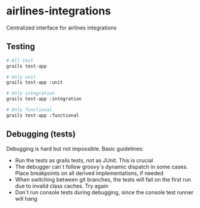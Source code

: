 # airlines-integrations

Centralized interface for airlines integrations

## Testing
```bash
# All test
grails test-app

# Only unit
grails test-app :unit

# Only integration
grails test-app :integration

# Only functional
grails test-app :functional
```

## Debugging (tests)
Debugging is hard but not impossible. Basic guidelines:
* Run the tests as grails tests, not as JUnit. This is crucial
* The debugger can´t follow groovy´s dynamic dispatch in some cases. Place breakpoints on all derived implementations, if needed
* When switching between git branches, the tests will fail on the first run due to invalid class caches. Try again
* Don´t run console tests during debugging, since the console test runner will hang
